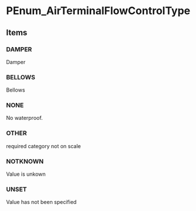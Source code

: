 # PEnum_AirTerminalFlowControlType

## Items

### DAMPER
Damper

### BELLOWS
Bellows

### NONE
No waterproof.

### OTHER
required category not on scale

### NOTKNOWN
Value is unkown

### UNSET
Value has not been specified
